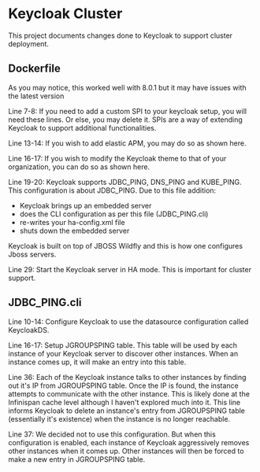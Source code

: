 # Keycloak Cluster

This project documents changes done to Keycloak to support cluster deployment. 

## Dockerfile

As you may notice, this worked well with 8.0.1 but it may have issues with the latest version

Line 7-8: If you need to add a custom SPI to your keycloak setup, you will need these lines. Or else, you may delete it. SPIs are a way of extending Keycloak to support additional functionalities. 

Line 13-14: If you wish to add elastic APM, you may do so as shown here. 

Line 16-17: If you wish to modify the Keycloak theme to that of your organization, you can do so as shown here.

Line 19-20: Keycloak supports JDBC_PING, DNS_PING and KUBE_PING. This configuration is about JDBC_PING. Due to this file addition: 
* Keycloak brings up an embedded server
* does the CLI configuration as per this file (JDBC_PING.cli)
* re-writes your ha-config.xml file
* shuts down the embedded server

Keycloak is built on top of JBOSS Wildfly and this is how one configures Jboss servers. 

Line 29: Start the Keycloak server in HA mode. This is important for cluster support.

## JDBC_PING.cli

Line 10-14: Configure Keycloak to use the datasource configuration called KeycloakDS.

Line 16-17: Setup JGROUPSPING table. This table will be used by each instance of your Keycloak server to discover other instances. When an instance comes up, it will make an entry into this table.

Line 36: Each of the Keycloak instance talks to other instances by finding out it's IP from JGROUPSPING table. Once the IP is found, the instance attempts to communicate with the other instance. This is likely done at the Infinispan cache level although I haven't explored much into it. This line informs Keycloak to delete an instance's entry from JGROUPSPING table (essentially it's existence) when the instance is no longer reachable. 

Line 37: We decided not to use this configuration. But when this configuration is enabled, each instance of Keycloak aggressively removes other instances when it comes up. Other instances will then be forced to make a new entry in JGROUPSPING table. 